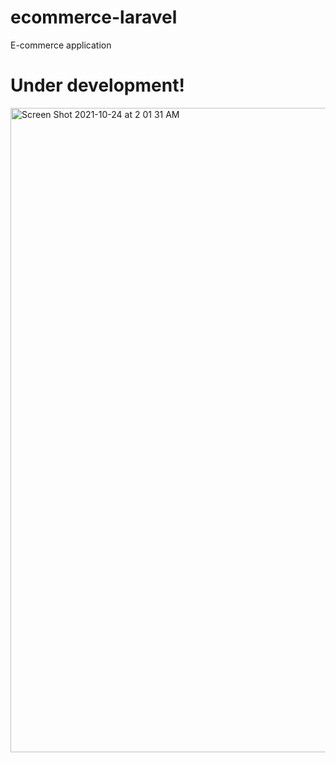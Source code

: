 # ecommerce-laravel

E-commerce application

# Under development!

<img width="1031" alt="Screen Shot 2021-10-24 at 2 01 31 AM" src="https://user-images.githubusercontent.com/65955099/138570656-a765009a-d561-4c4e-baa2-dcb72439262e.png">
